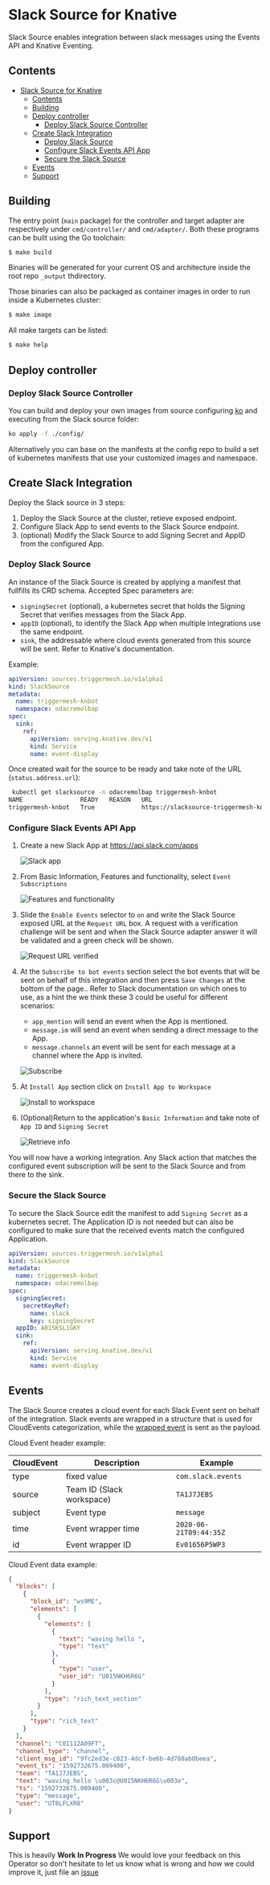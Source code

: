 # Slack Source for Knative

Slack Source enables integration between slack messages using the Events API and Knative Eventing.

## Contents
- [Slack Source for Knative](#slack-source-for-knative)
  - [Contents](#contents)
  - [Building](#building)
  - [Deploy controller](#deploy-controller)
    - [Deploy Slack Source Controller](#deploy-slack-source-controller)
  - [Create Slack Integration](#create-slack-integration)
    - [Deploy Slack Source](#deploy-slack-source)
    - [Configure Slack Events API App](#configure-slack-events-api-app)
    - [Secure the Slack Source](#secure-the-slack-source)
  - [Events](#events)
  - [Support](#support)

## Building

The entry point (`main` package) for the controller and target adapter are respectively under
`cmd/controller/` and `cmd/adapter/`. Both these programs can be built using
the Go toolchain:

```sh
$ make build
```

Binaries will be generated for your current OS and architecture inside the root repo `_output` thdirectory.

Those binaries can also be packaged as container images in order to run inside a Kubernetes cluster:

```sh
$ make image
```

All make targets can be listed:

```sh
$ make help
```

## Deploy controller

### Deploy Slack Source Controller

You can build and deploy your own images from source configuring [ko](https://github.com/google/ko) and executing from the Slack source folder:

```sh
ko apply -f ./config/
```

Alternatively you can base on the manifests at the config repo to build a set of kubernetes manifests that use your customized images and namespace.

## Create Slack Integration

Deploy the Slack source in 3 steps:

1. Deploy the Slack Source at the cluster, retieve exposed endpoint.
2. Configure Slack App to send events to the Slack Source endpoint.
3. (optional) Modify the Slack Source to add Signing Secret and AppID from the configured App.

### Deploy Slack Source

An instance of the Slack Source is created by applying a manifest that fullfills its CRD schema. Accepted Spec parameters are:

- `signingSecret` (optional), a kubernetes secret that holds the Signing Secret that verifies messages from the Slack App.
- `appID` (optional), to identify the Slack App when multiple integrations use the same endpoint.
- `sink`, the addressable where cloud events generated from this source will be sent. Refer to Knative's documentation.

Example:

```yaml
apiVersion: sources.triggermesh.io/v1alpha1
kind: SlackSource
metadata:
  name: triggermesh-knbot
  namespace: odacremolbap
spec:
  sink:
    ref:
      apiVersion: serving.knative.dev/v1
      kind: Service
      name: event-display
```

Once created wait for the source to be ready and take note of the URL (`status.address.url`):

``` sh
 kubectl get slacksource -n odacremolbap triggermesh-knbot
NAME                READY   REASON   URL                                                              SINK                                                  AGE
triggermesh-knbot   True             https://slacksource-triggermesh-knbot.odacremolbap.dev.munu.io   http://event-display.odacremolbap.svc.cluster.local   25h
```

### Configure Slack Events API App

1. Create a new Slack App at https://api.slack.com/apps

    ![Slack app](./docs/images/01createslackapp.png)

2. From Basic Information, Features and functionality, select `Event Subscriptions`

    ![Features and functionality](./docs/images/02featuresandfunctionality.png)

3. Slide the `Enable Events` selector to `on` and write the Slack Source exposed URL at the `Request URL` box. A request with a verification challenge will be sent and when the Slack Source adapter answer it will be validated and a green check will be shown.

    ![Request URL verified](./docs/images/03requestverify.png)

4. At the `Subscribe to bot events` section select the bot events that will be sent on behalf of this integration and then press `Save Changes` at the bottom of the page.. Refer to Slack documentation on which ones to use, as a hint the we think these 3 could be useful for different scenarios:
   - `app_mention` will send an event when the App is mentioned.
   - `message.im` will send an event when sending a direct message to the App.
   - `message.channels` an event will be sent for each message at a channel where the App is invited.

    ![Subscribe](./docs/images/04subscribe.png)

5. At `Install App` section click on `Install App to Workspace`

    ![Install to workspace](./docs/images/05install.png)

6. (Optional)Return to the application's `Basic Information` and take note of `App ID` and `Signing Secret`

    ![Retrieve info](./docs/images/06appinfo.png)

You will now have a working integration. Any Slack action that matches the configured event subscription will be sent to the Slack Source and from there to the sink.

### Secure the Slack Source

To secure the Slack Source edit the manifest to add `Signing Secret` as a kubernetes secret. The Application ID is not needed but can also be configured to make sure that the received events match the configured Application.

```yaml
apiVersion: sources.triggermesh.io/v1alpha1
kind: SlackSource
metadata:
  name: triggermesh-knbot
  namespace: odacremolbap
spec:
  signingSecret:
    secretKeyRef:
      name: slack
      key: signingSecret
  appID: A015KSL1GKY
  sink:
    ref:
      apiVersion: serving.knative.dev/v1
      kind: Service
      name: event-display
```

## Events

The Slack Source creates a cloud event for each Slack Event sent on behalf of the integration. Slack events are wrapped in a structure that is used for CloudEvents categorization, while the [wrapped event](https://api.slack.com/types/event) is sent as the payload.

Cloud Event header example:

| CloudEvent  | Description   | Example             |
|---          |---            |---                  |
| type        | fixed value   | `com.slack.events`  |
| source      | Team ID (Slack workspace)   | `TA1J7JEBS`   |
| subject     | Event type   | `message`                    |
| time     | Event wrapper time   | `2020-06-21T09:44:35Z`  |
| id     | Event wrapper ID   | `Ev01656P5WP3`  |


Cloud Event data example:

```json
{
  "blocks": [
    {
      "block_id": "ws9ME",
      "elements": [
        {
          "elements": [
            {
              "text": "waving hello ",
              "type": "text"
            },
            {
              "type": "user",
              "user_id": "U015NKH6R6G"
            }
          ],
          "type": "rich_text_section"
        }
      ],
      "type": "rich_text"
    }
  ],
  "channel": "C01112A09FT",
  "channel_type": "channel",
  "client_msg_id": "9fc2ed3e-c823-4dcf-be6b-4d788ab0beea",
  "event_ts": "1592732675.009400",
  "team": "TA1J7JEBS",
  "text": "waving hello \u003c@U015NKH6R6G\u003e",
  "ts": "1592732675.009400",
  "type": "message",
  "user": "UT8LFLXR8"
}
```

## Support

This is heavily **Work In Progress** We would love your feedback on this
Operator so don't hesitate to let us know what is wrong and how we could improve
it, just file an [issue](https://github.com/triggermesh/knative-sources/issues/new)
